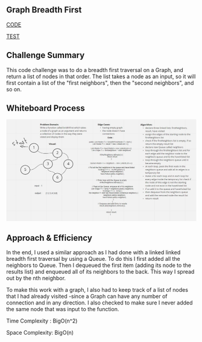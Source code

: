 ## Graph Breadth First

[CODE](../Graph.java)

[TEST](../../../../../test/java/challenges/GraphTest/GraphTest.java)

## Challenge Summary
This code challenge was to do a breadth first traversal on a Graph, and return a list of nodes in that order. The list takes a node as an input, so it will first contain a list of the "first neighbors", then the "second neighbors", and so on.

## Whiteboard Process

![](./graphBridthFirst.JPG)

## Approach & Efficiency

In the end, I used a similar approach as I had done with a linked linked breadth first traversal by using a Queue. To do this I first added all the neighbors to Queue. Then I dequeued the first item (adding its node to the results list) and enqueued all of its neighbors to the back. This way I spread out by the nth neighbor.

To make this work with a graph, I also had to keep track of a list of nodes that I had already visited -since a Graph can have any number of connection and in any direction. I also checked to make sure I never added the same node that was input to the function.

Time Complexity : BigO(n^2)

Space Complexity: BigO(n)